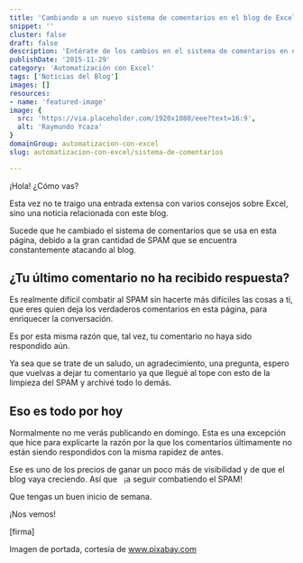 ```yaml
---
title: 'Cambiando a un nuevo sistema de comentarios en el blog de Excel'
snippet: ''
cluster: false
draft: false 
description: 'Entérate de los cambios en el sistema de comentarios en nuestro blog de Excel. Mantente actualizado con nuestras novedades.'
publishDate: '2015-11-29'
category: 'Automatización con Excel'
tags: ['Noticias del Blog']
images: []
resources: 
- name: 'featured-image'
image: {
  src: 'https://via.placeholder.com/1920x1080/eee?text=16:9',
  alt: 'Raymundo Ycaza'
}
domainGroup: automatizacion-con-excel
slug: automatizacion-con-excel/sistema-de-comentarios

---
```


¡Hola! ¿Cómo vas?

Esta vez no te traigo una entrada extensa con varios consejos sobre Excel, sino una noticia relacionada con este blog.

Sucede que he cambiado el sistema de comentarios que se usa en esta página, debido a la gran cantidad de SPAM que se encuentra constantemente atacando al blog.

## ¿Tu último comentario no ha recibido respuesta?

Es realmente difícil combatir al SPAM sin hacerte más difíciles las cosas a ti, que eres quien deja los verdaderos comentarios en esta página, para enriquecer la conversación.

Es por esta misma razón que, tal vez, tu comentario no haya sido respondido aún.

Ya sea que se trate de un saludo, un agradecimiento, una pregunta, espero que vuelvas a dejar tu comentario ya que llegué al tope con esto de la limpieza del SPAM y archivé todo lo demás.

## Eso es todo por hoy

Normalmente no me verás publicando en domingo. Esta es una excepción que hice para explicarte la razón por la que los comentarios últimamente no están siendo respondidos con la misma rapidez de antes.

Ese es uno de los precios de ganar un poco más de visibilidad y de que el blog vaya creciendo. Así que   ¡a seguir combatiendo el SPAM!

Que tengas un buen inicio de semana.

¡Nos vemos!

\[firma\]

Imagen de portada, cortesía de www.pixabay.com
